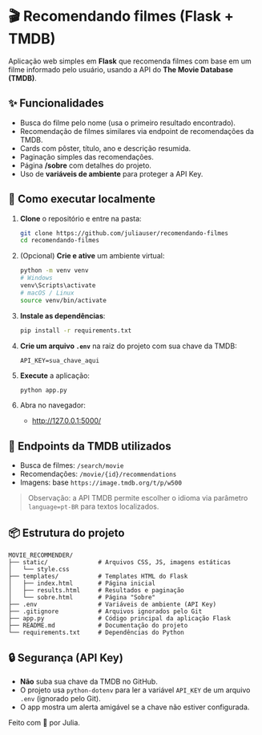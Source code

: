 
# 🎬 Recomendando filmes (Flask + TMDB)

Aplicação web simples em **Flask** que recomenda filmes com base em um filme informado pelo usuário, usando a API do **The Movie Database (TMDB)**.

## ✨ Funcionalidades
- Busca do filme pelo nome (usa o primeiro resultado encontrado).
- Recomendação de filmes similares via endpoint de recomendações da TMDB.
- Cards com pôster, título, ano e descrição resumida.
- Paginação simples das recomendações.
- Página **/sobre** com detalhes do projeto.
- Uso de **variáveis de ambiente** para proteger a API Key.

## 🚀 Como executar localmente
1. **Clone** o repositório e entre na pasta:
   ```bash
   git clone https://github.com/juliauser/recomendando-filmes
   cd recomendando-filmes
   ```

2. (Opcional) **Crie e ative** um ambiente virtual:
   ```bash
   python -m venv venv
   # Windows
   venv\Scripts\activate
   # macOS / Linux
   source venv/bin/activate
   ```

3. **Instale as dependências**:
   ```bash
   pip install -r requirements.txt
   ```

4. **Crie um arquivo `.env`** na raiz do projeto com sua chave da TMDB:
   ```env
   API_KEY=sua_chave_aqui
   ```

5. **Execute** a aplicação:
   ```bash
   python app.py
   ```

6. Abra no navegador:
   - <http://127.0.0.1:5000/>

## 🧩 Endpoints da TMDB utilizados
- Busca de filmes: `/search/movie`
- Recomendações: `/movie/{id}/recommendations`
- Imagens: base `https://image.tmdb.org/t/p/w500`

> Observação: a API TMDB permite escolher o idioma via parâmetro `language=pt-BR` para textos localizados.

## 📦 Estrutura do projeto
```
MOVIE_RECOMMENDER/
├── static/              # Arquivos CSS, JS, imagens estáticas
│   └── style.css
├── templates/           # Templates HTML do Flask
│   ├── index.html       # Página inicial
│   ├── results.html     # Resultados e paginação
│   └── sobre.html       # Página "Sobre"
├── .env                 # Variáveis de ambiente (API Key)
├── .gitignore           # Arquivos ignorados pelo Git
├── app.py               # Código principal da aplicação Flask
├── README.md            # Documentação do projeto
└── requirements.txt     # Dependências do Python
```

## 🔒 Segurança (API Key)
- **Não** suba sua chave da TMDB no GitHub.
- O projeto usa `python-dotenv` para ler a variável `API_KEY` de um arquivo `.env` (ignorado pelo Git).
- O app mostra um alerta amigável se a chave não estiver configurada.

Feito com 🖤 por Julia.
